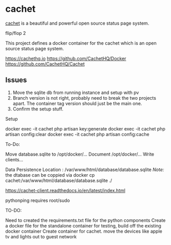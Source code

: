# cachet

[cachet](https://cachethq.io) is a beautiful and powerful open source status page system.

flip/flop 2

This project defines a docker container for the cachet which is an open source status page system.

https://cachethq.io
https://github.com/CachetHQ/Docker
https://github.com/CachetHQ/Cachet

## Issues

1. Move the sqlite db from running instance and setup with pv
2. Branch version is not right, probably need to break the two projects apart. The container tag version should just be the main one.
3. Confirm the setup stuff.


Setup

docker exec -it cachet php artisan key:generate
docker exec -it cachet php artisan config:clear
docker exec -it cachet php artisan config:cache

To-Do:

Move database.sqlite to /opt/docker/...
Document /opt/docker/...
Write clients...

Data Persistence
Location : /var/www/html/database/database.sqlite
 *Note:* the dtabase can be coppied via docker cp cachet:/var/www/html/database/database.sqlite ./
 
 https://cachet-client.readthedocs.io/en/latest/index.html
 
 pythonping requires root/sudo
 
 TO-DO:
 
 Need to created the requirements.txt file for the python components
 Create a docker file for the standalone container for testing, build off the existing docker container
 Create container for cachet.
move the devices like apple tv and lights out to guest network

